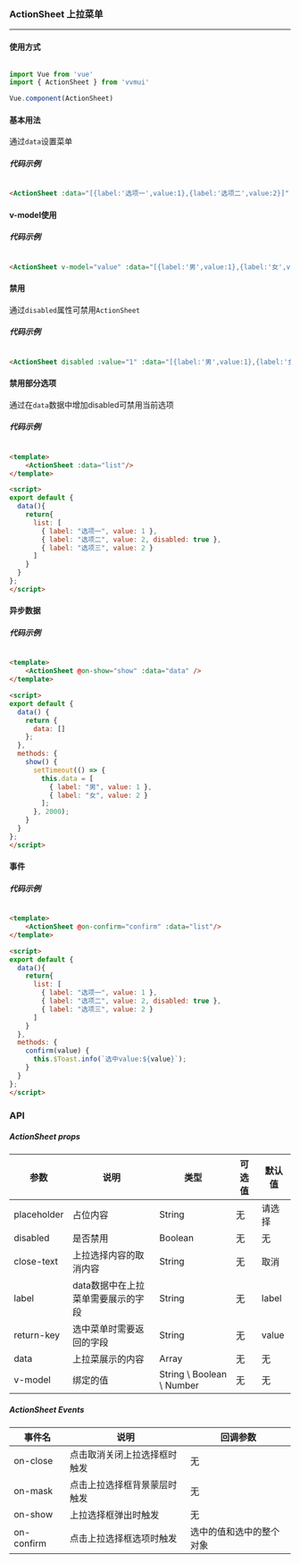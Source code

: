 <!--
 * @Author: Fone丶峰
 * @Date: 2019-10-22 13:23:50
 * @LastEditors: Fone丶峰
 * @LastEditTime: 2020-04-23 11:35:53
 * @Description: msg
 * @Email: qinrifeng@163.com
 * @Github: https://github.com/FoneQinrf
 -->

### ActionSheet 上拉菜单
---

#### 使用方式

``` javascript

import Vue from 'vue'
import { ActionSheet } from 'vvmui'

Vue.component(ActionSheet)

```


#### 基本用法
通过`data`设置菜单
##### 代码示例

```html

<ActionSheet :data="[{label:'选项一',value:1},{label:'选项二',value:2}]" />

```


#### v-model使用
##### 代码示例

```html

<ActionSheet v-model="value" :data="[{label:'男',value:1},{label:'女',value:2}]" />

```


#### 禁用
通过`disabled`属性可禁用`ActionSheet`
##### 代码示例

```html

<ActionSheet disabled :value="1" :data="[{label:'男',value:1},{label:'女',value:2}]" />

```


#### 禁用部分选项
通过在`data`数据中增加disabled可禁用当前选项
##### 代码示例

```html

<template>
    <ActionSheet :data="list"/>
</template>

<script>
export default {
  data(){
    return{
      list: [
        { label: "选项一", value: 1 },
        { label: "选项二", value: 2, disabled: true },
        { label: "选项三", value: 2 }
      ]
    }
  }
};
</script>

```


#### 异步数据
##### 代码示例

```html

<template>
    <ActionSheet @on-show="show" :data="data" />
</template>

<script>
export default {
  data() {
    return {
      data: []
    };
  },
  methods: {
    show() {
      setTimeout(() => {
        this.data = [
          { label: "男", value: 1 },
          { label: "女", value: 2 }
        ];
      }, 2000);
    }
  }
};
</script>

```


#### 事件
##### 代码示例

```html

<template>
    <ActionSheet @on-confirm="confirm" :data="list"/>
</template>

<script>
export default {
  data(){
    return{
      list: [
        { label: "选项一", value: 1 },
        { label: "选项二", value: 2, disabled: true },
        { label: "选项三", value: 2 }
      ]
    }
  },
  methods: {
    confirm(value) {
      this.$Toast.info(`选中value:${value}`);
    }
  }
};
</script>

```


### API
##### ActionSheet props
| 参数 | 说明 | 类型 | 可选值 | 默认值 |
|------|------------|------------|------------|------------|
| placeholder  | 占位内容      | String        | 无 | 请选择 |
| disabled  | 是否禁用       | Boolean       | 无 | 无  |
| close-text  | 上拉选择内容的取消内容      | String       | 无 | 取消 |
| label  | data数据中在上拉菜单需要展示的字段      | String   | 无 | label |
| return-key  | 选中菜单时需要返回的字段       | String       | 无 | value |
| data  | 上拉菜展示的内容     | Array       | 无 | 无 |
| v-model  | 绑定的值    | String \  Boolean \ Number      | 无 | 无 |

##### ActionSheet Events
| 事件名 | 说明 | 回调参数 |
|------|------------|------------|
| on-close  | 点击取消关闭上拉选择框时触发 |  无  |
| on-mask  | 点击上拉选择框背景蒙层时触发 |  无  |
| on-show  | 上拉选择框弹出时触发 |  无  |
| on-confirm | 点击上拉选择框选项时触发 |  选中的值和选中的整个对象  |